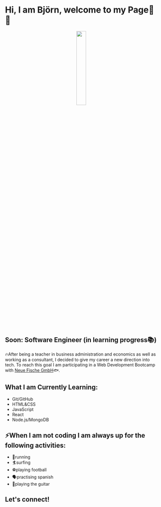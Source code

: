 # Hi, I am Björn, welcome to my Page👋🏃

<div align="center">
<img src="https://github.com/Bjoern-Jentschke/Bjoern-Jentschke/assets/155737121/1712c616-3a87-433b-bc1b-1a6a2cee3d03" height="auto" width="25%">
</div>

## Soon: Software Engineer (in learning progress📚)
:fire:After being a teacher in business administration and economics as well as working as a consultant, I decided to give my career a new direction into tech. To reach this goal I am participating in a Web Development Bootcamp with [Neue Fische GmbH](https://www.neuefische.de/)🐟.

## What I am Currently Learning:
- Git/GitHub
- HTML&CSS
- JavaScript
- React
- Node.js/MongoDB

## ⚡When I am not coding I am always up for the following activities:

  - 🏃running
  - 🏄surfing
  - ⚽playing football
  - 🗣️practising spanish
  - 🎸playing the guitar



## Let's connect!
